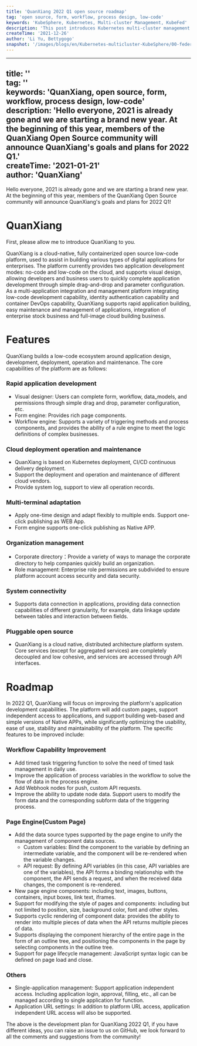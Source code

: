 ```yaml
---
title: 'QuanXiang 2022 Q1 open source roadmap'  
tag: 'open source, form, workflow, process design, low-code'  
keywords: 'KubeSphere, Kubernetes, Multi-cluster Management, KubeFed'  
description: 'This post introduces Kubernetes multi-cluster management and shares how KubeSphere distributes and deploys applications in a unified manner using KubeFed in hybrid cloud.'   
createTime: '2021-12-26'  
author: 'Li Yu, Bettygogo'  
snapshot: '/images/blogs/en/Kubernetes-multicluster-KubeSphere/00-federation-control-plane.png'
---
```


---
title: ''  
tag: ''  
keywords: 'QuanXiang, open source, form, workflow, process design, low-code'  
description: 'Hello everyone, 2021 is already gone and we are starting a brand new year. At the beginning of this year, members of the QuanXiang Open Source community will announce QuanXiang's goals and plans for 2022 Q1.'   
createTime: '2021-01-21'  
author: 'QuanXiang' 
---


Hello everyone, 2021 is already gone and we are starting a brand new year. At the beginning of this year, members of the QuanXiang Open Source community will announce QuanXiang's goals and plans for 2022 Q1!

# QuanXiang
First, please allow me to introduce QuanXiang to you.

QuanXiang is a cloud-native, fully containerized open source low-code platform, used to assist in building various types of digital applications for enterprises. The platform currently provides two application development modes: no-code and low-code on the cloud, and supports visual design, allowing developers and business users to quickly complete application development through simple drag-and-drop and parameter configuration. As a multi-application integration and management platform integrating low-code development capability, identity authentication capability and container DevOps capability, QuanXiang supports rapid application building, easy maintenance and management of applications, integration of enterprise stock business and full-image cloud building business.

# Features
QuanXiang builds a low-code ecosystem around application design, development, deployment, operation and maintenance. The core capabilities of the platform are as follows:

### Rapid application development
- Visual designer: Users can complete form, workflow, data_models, and permissions through simple drag and drop, parameter configuration, etc.
- Form engine: Provides rich page components.
- Workflow engine: Supports a variety of triggering methods and process components, and provides the ability of a rule engine to meet the logic definitions of complex businesses.

###  Cloud deployment operation and maintenance
- QuanXiang is based on Kubernetes deployment, CI/CD continuous delivery deployment.
- Support the deployment and operation and maintenance of different cloud vendors.
- Provide system log, support to view all operation records.

### Multi-terminal adaptation
- Apply one-time design and adapt flexibly to multiple ends. Support one-click publishing as WEB App.
- Form engine supports one-click publishing as Native APP.

### Organization management
- Corporate directory：Provide a variety of ways to manage the corporate directory to help companies quickly build an organization.
- Role management: Enterprise role permissions are subdivided to ensure platform account access security and data security.

### System connectivity
- Supports data connection in applications, providing data connection capabilities of different granularity, for example, data linkage update between tables and interaction between fields.

### Pluggable open source
- QuanXiang is a cloud native, distributed architecture platform system. Core services (except for aggregated services) are completely decoupled and low cohesive, and services are accessed through API interfaces.

# Roadmap
In 2022 Q1, QuanXiang will focus on improving the platform's application development capabilities. The platform will add custom pages, support independent access to applications, and support building web-based and simple versions of Native APPs, while significantly optimizing the usability, ease of use, stability and maintainability of the platform. The specific features to be improved include:

### Workflow Capability Improvement
- Add timed task triggering function to solve the need of timed task management in daily use.
- Improve the application of process variables in the workflow to solve the flow of data in the process engine.
- Add Webhook nodes for push, custom API requests.
- Improve the ability to update node data. Support users to modify the form data and the corresponding subform data of the triggering process.

### Page Engine(Custom Page)
- Add the data source types supported by the page engine to unify the management of component data sources.
    - Custom variables: Bind the component to the variable by defining an intermediate variable, and the component will be re-rendered when the variable changes.
    - API request: By defining API variables (in this case, API variables are one of the variables), the API forms a binding relationship with the component, the API sends a request, and when the received data changes, the component is re-rendered.
- New page engine components: including text, images, buttons, containers, input boxes, link text, iframes.
- Support for modifying the style of pages and components: including but not limited to position, size, background color, font and other styles.
- Supports cyclic rendering of component data: provides the ability to render into multiple pieces of data when the API returns multiple pieces of data.
- Supports displaying the component hierarchy of the entire page in the form of an outline tree, and positioning the components in the page by selecting components in the outline tree.
- Support for page lifecycle management: JavaScript syntax logic can be defined on page load and close.

### Others
- Single-application management: Support application independent access. Including application login, approval, filling, etc., all can be managed according to single application for function.
- Application URL settings: In addition to platform URL access, application independent URL access will also be supported.

The above is the development plan for QuanXiang 2022 Q1, if you have different ideas, you can raise an issue to us on GitHub, we look forward to all the comments and suggestions from the community!






